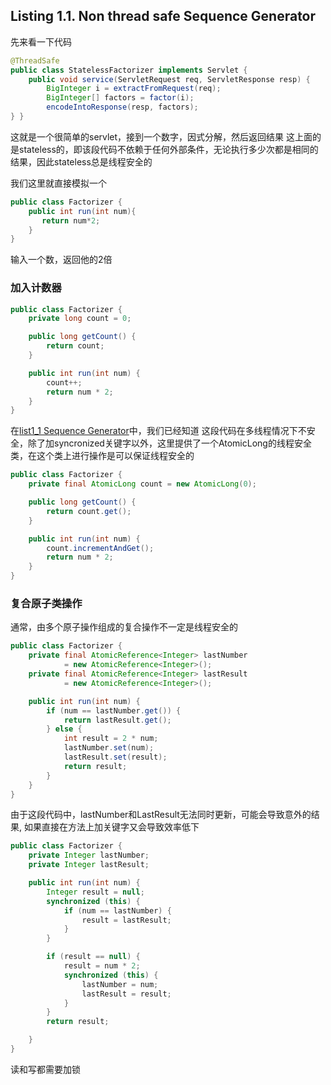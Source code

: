 ## Listing 1.1. Non thread safe Sequence Generator

先来看一下代码
```java
@ThreadSafe
public class StatelessFactorizer implements Servlet {
    public void service(ServletRequest req, ServletResponse resp) {
        BigInteger i = extractFromRequest(req);
        BigInteger[] factors = factor(i);
        encodeIntoResponse(resp, factors);
} }
```

这就是一个很简单的servlet，接到一个数字，因式分解，然后返回结果
这上面的是stateless的，即该段代码不依赖于任何外部条件，无论执行多少次都是相同的结果，因此stateless总是线程安全的

我们这里就直接模拟一个
```java
public class Factorizer {
    public int run(int num){
       return num*2; 
    }
}
```
输入一个数，返回他的2倍

### 加入计数器

```java
public class Factorizer {
    private long count = 0;

    public long getCount() {
        return count;
    }

    public int run(int num) {
        count++;
        return num * 2;
    }
}
```
在[list1_1 Sequence Generator](https://github.com/zzzyyyxxxmmm/JavaConcurrencyInPracticeCode/tree/master/main/src/list1_1)中，我们已经知道
这段代码在多线程情况下不安全，除了加syncronized关键字以外，这里提供了一个AtomicLong的线程安全类，在这个类上进行操作是可以保证线程安全的
```java
public class Factorizer {
    private final AtomicLong count = new AtomicLong(0);

    public long getCount() {
        return count.get();
    }

    public int run(int num) {
        count.incrementAndGet();
        return num * 2;
    }
}
```

### 复合原子类操作

通常，由多个原子操作组成的复合操作不一定是线程安全的
```java
public class Factorizer {
    private final AtomicReference<Integer> lastNumber
            = new AtomicReference<Integer>();
    private final AtomicReference<Integer> lastResult
            = new AtomicReference<Integer>();

    public int run(int num) {
        if (num == lastNumber.get()) {
            return lastResult.get();
        } else {
            int result = 2 * num;
            lastNumber.set(num);
            lastResult.set(result);
            return result;
        }
    }
}
```
由于这段代码中，lastNumber和LastResult无法同时更新，可能会导致意外的结果, 如果直接在方法上加关键字又会导致效率低下

```java
public class Factorizer {
    private Integer lastNumber;
    private Integer lastResult;

    public int run(int num) {
        Integer result = null;
        synchronized (this) {
            if (num == lastNumber) {
                result = lastResult;
            }
        }

        if (result == null) {
            result = num * 2;
            synchronized (this) {
                lastNumber = num;
                lastResult = result;
            }
        }
        return result;

    }
}
```

读和写都需要加锁